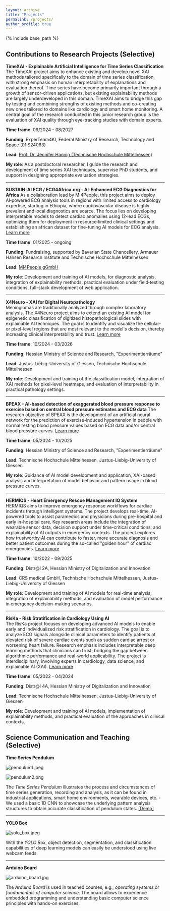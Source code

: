 ```yaml
---
layout: archive
title: "Projects"
permalink: /projects/
author_profile: true
---
```


{% include base_path %}

## Contributions to Research Projects (Selective)

**TimeXAI - Explainable Artificial Intelligence for Time Series Classification**
  The TimeXAI project aims to enhance existing and develop novel XAI methods tailored specifically to the domain of time series classification, with strong emphasis on human interpretability of explanations and evaluation thereof. Time series have become primarily important through a growth of sensor-driven applications, but existing explainability methods are largely underdeveloped in this domain. TimeXAI aims to bridge this gap by testing and combining strengths of existing methods and co-creating new ones tailored to domains like cardiology and smart home monitoring. A central goal of the research conducted in this junior research group is the evaluation of XAI quality through eye-tracking studies with domain experts.

**Time frame**: 09/2024 - 08/2027

**Funding**: ExperTeam4KI, Federal Ministry of Research, Technology and Space (01IS24063)

**Lead**: [Prof. Dr. Jennifer Hannig (Technische Hochschule Mittelhessen)](https://www.thm.de/mnd/jennifer-hannig)

**My role**: As a postdoctoral researcher, I guide the research and development of time series XAI techniques, supervise PhD students, and support in designing appropriate evaluation strategies.

---

**SUSTAIN‑AI ECG / ECG4Africa.org - AI‑Enhanced ECG Diagnostics for Africa**
  As a collaboration lead by MI4People, this project aims to deploy AI‑powered ECG analysis tools in regions with limited access to cardiology expertise, starting in Ethiopia, where cardiovascular disease is highly prevalent and local diagnostics are scarce. The focus lies on developing interpretable models to detect cardiac anomalies using 12‑lead ECGs, optimizing them for deployment in resource‑limited clinical settings and establishing an african dataset for fine-tuning AI models for ECG analysis. [Learn more](https://mi4people.org/sustain-ai-ecg)
  
**Time frame**: 01/2025 - ongoing

**Funding**: Fundraising, supported by Bavarian State Chancellery, Armauer Hansen Research Institute and Technische Hochschule Mittelhessen 

**Lead**: [MI4People gGmbH](https://www.mi4people.org/)

**My role**: Development and training of AI models, for diagnostic analysis, integration of explainability methods, practical evaluation under field‑testing conditions, full-stack development of web application.

---

**X4Neuro - XAI for Digital Neuropathology**  
  Meningiomas are traditionally analyzed through complex laboratory analysis. The X4Neuro project aims to extend an existing AI model for epigenetic classification of digitized histopathological slides with explainable AI techniques. The goal is to identify and visualize the cellular- or pixel-level regions that are most relevant to the model's decision, thereby increasing clinical interpretability and trust. [Learn more](https://www.thm.de/mnd/jennifer-hannig/x4neuro-xai-for-digital-neuropathology)
  
**Time frame**: 10/2024 - 03/2026

**Funding**: Hessian Ministry of Science and Research, "Experimentierräume"

**Lead**: Justus-Liebig-University of Giessen, Technische Hochschule Mittelhessen

**My role**: Development and training of the classification model, integration of XAI methods for pixel-level heatmaps, and evaluation of interpretability in practical pathology settings.

---

**BPEAX - AI-based detection of exaggerated blood pressure response to exercise based on central blood pressure estimates and ECG data** 
  The research objective of BPEAX is the development of an artificial neural network for the prediction of exercise-induced hypertension in people with normal resting blood pressure values based on ECG data and/or central blood pressure curves. [Learn more](https://www.thm.de/mnd/jennifer-hannig/x4neuro-xai-for-digital-neuropathology)
  
**Time frame**: 05/2024 - 10/2025

**Funding**: Hessian Ministry of Science and Research, "Experimentierräume"

**Lead**: Technische Hochschule Mittelhessen, Justus-Liebig-University of Giessen

**My role**: Guidance of AI model development and application, XAI-based analysis and interpretation of model behavior and pattern usage in blood pressure curves.

---

**HERMIQS - Heart Emergency Rescue Management IQ System**  
  HERMIQS aims to improve emergency response workflows for cardiac incidents through intelligent systems. The project develops real-time, AI-powered tools to assist paramedics and physicians during pre-hospital and early in-hospital care. Key research areas include the integration of wearable sensor data, decision support under time-critical conditions, and explainability of AI outputs in emergency contexts. The project explores how trustworthy AI can contribute to faster, more accurate diagnosis and better patient outcomes during the so-called "golden hour" of cardiac emergencies. [Learn more](https://www.lidia-hessen.de/projekte-entdecken/hermiqs-heart-emergency-rescue-management-iq-system/)
  
**Time frame**: 10/2022 - 09/2025

**Funding**: Distr@l 2A, Hessian Ministry of Digitalization and Innovation

**Lead**: CRS medical GmbH, Technische Hochschule Mittelhessen, Justus-Liebig-University of Giessen

**My role**: Development and training of AI models for real-time analysis, integration of explainability methods, and evaluation of model performance in emergency decision-making scenarios.  

---

**RisKa - Risk Stratification in Cardiology Using AI**  
  The RisKa project focuses on developing advanced AI models to enable early and individualized risk stratification in cardiology. The goal is to analyze ECG signals alongside clinical parameters to identify patients at elevated risk of severe cardiac events such as sudden cardiac arrest or worsening heart failure. Research emphasis includes interpretable deep learning methods that clinicians can trust, bridging the gap between algorithmic performance and real-world applicability. The project is interdisciplinary, involving experts in cardiology, data science, and explainable AI (XAI). [Learn more](https://www.lidia-hessen.de/projekte-entdecken/riska-risikostratifizierung-in-der-kardiologie-mittels-ki/)

**Time frame**: 05/2022 - 04/2024

**Funding**: Distr@l 4A, Hessian Ministry of Digitalization and Innovation

**Lead**: Technische Hochschule Mittelhessen, Justus-Liebig-University of Giessen

**My role**: Development and training of AI models, implementation of explainability methods, and practical evaluation of the approaches in clinical contexts.


## Science Communication and Teaching (Selective)
 
**Time Series Pendulum**

![pendulum1.jpeg](../images/pendulum1.jpeg)

![pendulum2.png](../images/pendulum2.png)

The _Time Series Pendulum_ illustrates the process and circumstances of time series generation, recording and analysis, as it can be found in industrial applications, smart home environments, wearable devices, etc. - We used a basic 1D CNN to showcase the underlying pattern analysis structures to obtain accurate classification of pendulum states.
[[Demo]](https://gitlab.com/nilsgumpfer/pendulum-timeseries)

---

**YOLO Box**

![yolo_box.jpeg](../images/yolo_box.jpeg)

With the _YOLO Box_, object detection, segmentation, and classification capabilities of deep learning models can easily be understood using live webcam feeds.

---

**Arduino Board**

![arduino_board.jpg](../images/arduino_board.jpg)

The _Arduino Board_ is used in teached courses, e.g., _operating systems_ or _fundamentals of computer science_. The board allows to experience embedded programming and understanding basic computer science principles with hands-on exercises.
